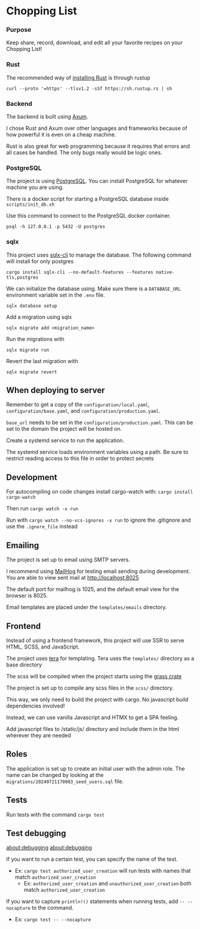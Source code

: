 # Chopping List

### Purpose

Keep share, record, download, and edit all your favorite recipes on your Chopping List!

### Rust

The recommended way of [installing Rust](https://www.rust-lang.org/tools/install) is through rustup

`curl --proto '=https' --tlsv1.2 -sSf https://sh.rustup.rs | sh`

### Backend

The backend is built using [Axum](https://github.com/tokio-rs/axum).

I chose Rust and Axum over other languages and frameworks because of how powerful it is even on a cheap machine.

Rust is also great for web programming because it requires that errors and all cases be handled. The only bugs really would be logic ones.

### PostgreSQL

The project is using [PostgreSQL](https://www.postgresql.org/). You can install PostgreSQL for whatever machine you are using.

There is a docker script for starting a PostgreSQL database inside `scripts/init_db.sh`

Use this command to connect to the PostgreSQL docker container.

`psql -h 127.0.0.1 -p 5432 -U postgres`

### sqlx

This project uses [sqlx-cli](https://github.com/launchbadge/sqlx/tree/main/sqlx-cli) to manage the database. The following command will install for only postgres

`cargo install sqlx-cli --no-default-features --features native-tls,postgres`

We can initialize the database using. Make sure there is a `DATABASE_URL` environment variable set in the `.env` file.

`sqlx database setup`

Add a migration using sqlx

`sqlx migrate add <migration_name>`

Run the migrations with

`sqlx migrate run`

Revert the last migration with

`sqlx migrate revert`

## When deploying to server

Remember to get a copy of the `configuration/local.yaml`, `configuration/base.yaml`, and `configuration/production.yaml`.

`base_url` needs to be set in the `configuration/production.yaml`. This can be set to the domain the project will be hosted on.

Create a systemd service to run the application.

The systemd service loads environment variables using a path. Be sure to restrict reading access to this file in order to protect secrets

## Development

For autocompiling on code changes install cargo-watch with: `cargo install cargo-watch`

Then run `cargo watch -x run`

Run with `cargo watch --no-vcs-ignores -x run` to ignore the .gitignore and use the `.ignore_file` instead

## Emailing

The project is set up to email using SMTP servers.

I recommend using [MailHog](https://github.com/mailhog/MailHog) for testing email sending during development.
You are able to view sent mail at [http://localhost:8025](http://localhost:8025)

The default port for mailhog is 1025, and the default email view for the browser is 8025.

Email templates are placed under the `templates/emails` directory.

## Frontend

Instead of using a frontend framework, this project will use SSR to serve HTML, SCSS, and JavaScript.

The project uses [tera](https://github.com/Keats/tera) for templating. Tera uses the `templates/` directory as a base directory

The scss will be compiled when the project starts using the [grass crate](https://github.com/connorskees/grass)

The project is set up to compile any scss files in the `scss/` directory.

This way, we only need to build the project with cargo. No javascript build dependencies involved!

Instead, we can use vanilla Javascript and HTMX to get a SPA feeling.

Add javascript files to /static/js/ directory and include them in the html wherever they are needed

## Roles

The application is set up to create an initial user with the admin role. The name can be changed by looking at the `migrations/20240721170003_seed_users.sql` file.

## Tests

Run tests with the command `cargo test`

## Test debugging

[about:debugging](https://firefox-source-docs.mozilla.org/devtools-user/about_colon_debugging/index.html)
[about:debugging](about:debugging)

If you want to run a certain test, you can specify the name of the test.
 - Ex: `cargo test authorized_user_creation` will run tests with names that match `authorized_user_creation`
   - Ex: `authorized_user_creation` and `unauthorized_user_creation` both match `authorized_user_creation`

If you want to capture `println!()` statements when running tests, add `-- --nocapture` to the command.
 - Ex: `cargo test -- --nocapture`

